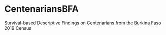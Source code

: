 # CentenariansBFA
Survival-based Descriptive Findings on Centenarians from the Burkina Faso 2019 Census
